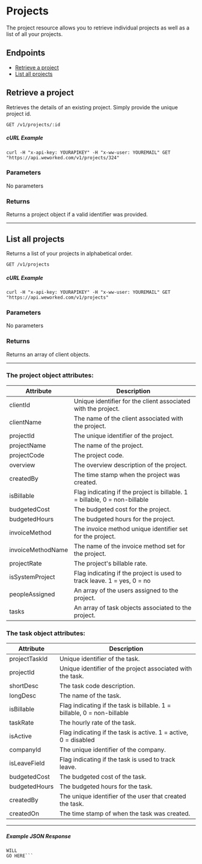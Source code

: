 
# Projects
The project resource allows you to retrieve individual projects as well as a list of all your projects.

## Endpoints
* [Retrieve a project](#retrieve-a-project)
* [List all projects](#list-all-projects)

## Retrieve a project
Retrieves the details of an existing project. Simply provide the unique project id.

`GET /v1/projects/:id`

##### cURL Example
`curl -H "x-api-key: YOURAPIKEY" -H "x-ww-user: YOUREMAIL" GET "https://api.weworked.com/v1/projects/324"`

### Parameters
No parameters

### Returns
Returns a project object if a valid identifier was provided. 

-------------

## List all projects
Returns a list of your projects in alphabetical order.

`GET /v1/projects`

##### cURL Example
`curl -H "x-api-key: YOURAPIKEY" -H "x-ww-user: YOUREMAIL" GET "https://api.weworked.com/v1/projects"`

### Parameters
No parameters

### Returns
Returns an array of client objects.

-------------

### The project object attributes:

| Attribute  | Description   |
| ---------- | ------------- |
| clientId   | Unique identifier for the client associated with the project.  |
| clientName       | The name of the client associated with the project.  |
| projectId    | The unique identifier of the project. |
| projectName       | The name of the project.  |
| projectCode      | The project code.  |
| overview        | The overview description of the project.  |
| createdBy    | The time stamp when the project was created.  |
| isBillable   | Flag indicating if the project is billable. 1 = billable, 0 = non-billable  |
| budgetedCost  | The budgeted cost for the project.  |
| budgetedHours    | The budgeted hours for the project. |
| invoiceMethod    | The invoice method unique identifier set for the project.  |
| invoiceMethodName    | The name of the invoice method set for the project.  |
| projectRate    | The project's billable rate.  |
| isSystemProject    | Flag indicating if the project is used to track leave. 1 = yes, 0 = no  |
| peopleAssigned    | An array of the users assigned to the project.  |
| tasks    | An array of task objects associated to the project.  |

### The task object attributes:

| Attribute  | Description   |
| ---------- | ------------- |
| projectTaskId   | Unique identifier of the task.  |
| projectId       | Unique identifier of the project associated with the task.  |
| shortDesc    | The task code description. |
| longDesc       | The name of the task.  |
| isBillable      | Flag indicating if the task is billable. 1 = billable, 0 = non-billable  |
| taskRate      | The hourly rate of the task.  |
| isActive      | Flag indicating if the task is active. 1 = active, 0 = disabled  |
| companyId      | The unique identifier of the company.  |
| isLeaveField      | Flag indicating if the task is used to track leave. |
| budgetedCost      | The budgeted cost of the task. |
| budgetedHours      | The budgeted hours for the task.  |
| createdBy      | The unique identifier of the user that created the task.  |
| createdOn      | The time stamp of when the task was created.  |

-------------

##### Example JSON Response
```SAMPLE RESPONSE
WILL
GO HERE```



